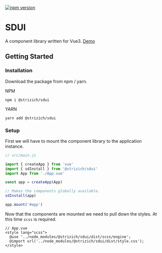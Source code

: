 [![npm version](https://badge.fury.io/js/%40strizich%2Fsdui.svg)](https://badge.fury.io/js/%40strizich%2Fsdui)

# SDUI
A component library written for Vue3. [Demo](https://www.strizichdesign.com)

## Getting Started

### Installation
Download the package from npm / yarn.

NPM
```
npm i @strizich/sdui
```

YARN
```
yarn add @strizich/sdui
```

### Setup
First we will have to mount the component library to the application instance.

```js
// src/main.js

import { createApp } from 'vue'
import { sdInstall } from '@strizich/sdui'
import App from './App.vue'

const app = createApp(App)

// Makes the components globally available.
sdInstall(app)

app.mount('#app')
```

Now that the components are mounted we need to pull down the styles. At this time `scss` is required.

``` vue
// App.vue
<style lang="scss">
  @use '../node_modules/@strizich/sdui/dist/scss/engine';
  @import url('../node_modules/@strizich/sdui/dist/style.css');
</style>
```



